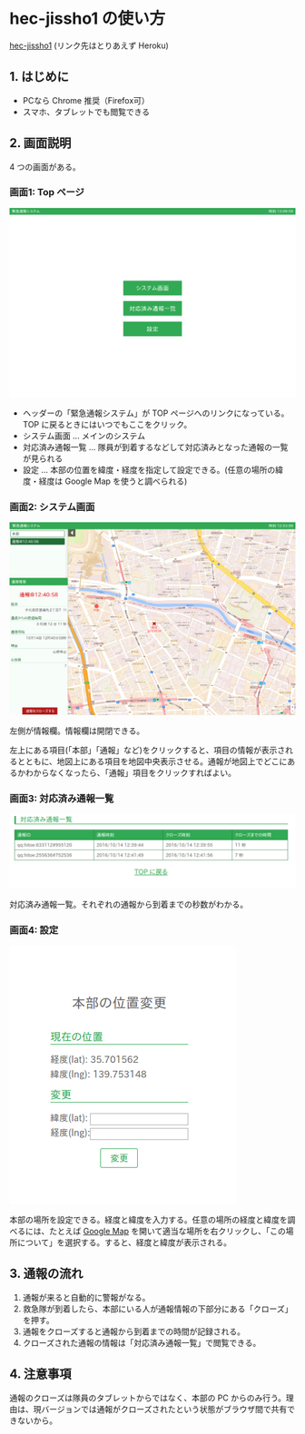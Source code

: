 # hec-jissho1 の使い方

[hec-jissho1](https://hec-jissho1.herokuapp.com) (リンク先はとりあえず Heroku)

## 1. はじめに

+ PCなら Chrome 推奨（Firefox可）
+ スマホ、タブレットでも閲覧できる

## 2. 画面説明

4 つの画面がある。

### 画面1: Top ページ

![スクリーンショット](./doc/images/hec-jissho1-top.png)

+ ヘッダーの「緊急通報システム」が TOP ページへのリンクになっている。TOP に戻るときにはいつでもここをクリック。
+ システム画面 ... メインのシステム
+ 対応済み通報一覧 ... 隊員が到着するなどして対応済みとなった通報の一覧が見られる
+ 設定 ... 本部の位置を緯度・経度を指定して設定できる。(任意の場所の緯度・経度は Google Map を使うと調べられる)

### 画面2: システム画面

![スクリーンショット](./doc/images/hec-jissho1-system.png)

左側が情報欄。情報欄は開閉できる。

左上にある項目(「本部」「通報」など)をクリックすると、項目の情報が表示されるとともに、地図上にある項目を地図中央表示させる。通報が地図上でどこにあるかわからなくなったら、「通報」項目をクリックすればよい。

### 画面3: 対応済み通報一覧

![スクリーンショット](./doc/images/hec-jissho1-list.png)

対応済み通報一覧。それぞれの通報から到着までの秒数がわかる。

### 画面4: 設定

![スクリーンショット](./doc/images/hec-jissho1-config.png)

本部の場所を設定できる。経度と緯度を入力する。任意の場所の経度と緯度を調べるには、たとえば [Google Map](https://www.google.co.jp/maps) を開いて適当な場所を右クリックし、「この場所について」を選択する。すると、経度と緯度が表示される。

## 3. 通報の流れ

1. 通報が来ると自動的に警報がなる。
2. 救急隊が到着したら、本部にいる人が通報情報の下部分にある「クローズ」を押す。
3. 通報をクローズすると通報から到着までの時間が記録される。
4. クローズされた通報の情報は「対応済み通報一覧」で閲覧できる。

## 4. 注意事項

通報のクローズは隊員のタブレットからではなく、本部の PC からのみ行う。理由は、現バージョンでは通報がクローズされたという状態がブラウザ間で共有できないから。
